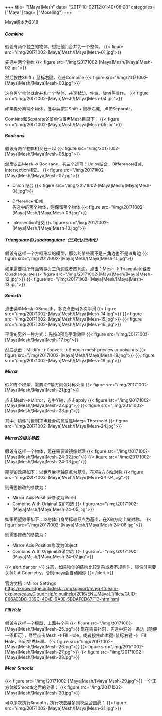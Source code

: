 +++
title= "[Maya]Mesh"
date= "2017-10-02T12:01:40+08:00"
categories= ["Maya"]
tags= ["Modeling"]
+++

Maya版本为2018

##### Combine
假设有两个独立的物体，想把他们合并为一个整体。
{{< figure src="/img/20171002-[Maya]Mesh/[Maya]Mesh-01.jpg">}}

先选中两个物体
{{< figure src="/img/20171002-[Maya]Mesh/[Maya]Mesh-02.jpg">}}

然后按住Shift + 鼠标右键，点击Combine
{{< figure src="/img/20171002-[Maya]Mesh/[Maya]Mesh-03.jpg">}}

这样两个物体就合并和一个整体，共享移动、伸缩、旋转等操作。
{{< figure src="/img/20171002-[Maya]Mesh/[Maya]Mesh-04.jpg">}}

如果要分离两个物体，选中后按住Shift + 鼠标右键，点击Separate。

Combine和Separate的菜单位置再Mesh目录下：
{{< figure src="/img/20171002-[Maya]Mesh/[Maya]Mesh-05.jpg">}}

##### Booleans
假设有两个物体相交在一起
{{< figure src="/img/20171002-[Maya]Mesh/[Maya]Mesh-06.jpg">}}

然后点击Mesh -》 Booleans，有三个选项：Union结合、Difference相减，Intersection相交。
{{< figure src="/img/20171002-[Maya]Mesh/[Maya]Mesh-07.jpg">}}

+ Union 结合
{{< figure src="/img/20171002-[Maya]Mesh/[Maya]Mesh-08.jpg">}}

+ Difference 相减  
先选中的哪个物体，则保留哪个物体
{{< figure src="/img/20171002-[Maya]Mesh/[Maya]Mesh-09.jpg">}}

+ Intersection相交
{{< figure src="/img/20171002-[Maya]Mesh/[Maya]Mesh-10.jpg">}}


##### Triangulate和Quadrangulate（三角化/四角化）
假设有这样一个方框形状的模型，那么的某些面不是三角边也不是四角边
{{< figure src="/img/20171002-[Maya]Mesh/[Maya]Mesh-11.jpg">}}

如果需要将所有面转换为三角边或者四角边，点击：Mesh -》 Triangulate或者Quadrangulate
{{< figure src="/img/20171002-[Maya]Mesh/[Maya]Mesh-12.jpg">}}
{{< figure src="/img/20171002-[Maya]Mesh/[Maya]Mesh-13.jpg">}}

##### Smooth
点击菜单Mesh -》Smooth，多次点击可多次平滑
{{< figure src="/img/20171002-[Maya]Mesh/[Maya]Mesh-14.jpg">}}
{{< figure src="/img/20171002-[Maya]Mesh/[Maya]Mesh-15.jpg">}}
{{< figure src="/img/20171002-[Maya]Mesh/[Maya]Mesh-16.jpg">}}

平滑的另外一种方式：
先按3预览平滑效果
{{< figure src="/img/20171002-[Maya]Mesh/[Maya]Mesh-17.jpg">}}

然后点击：Modify -》 Convert -》 Smooth mesh preview to polygons
{{< figure src="/img/20171002-[Maya]Mesh/[Maya]Mesh-18.jpg">}}
{{< figure src="/img/20171002-[Maya]Mesh/[Maya]Mesh-19.jpg">}}

##### Mirror
假如有个模型，需要沿Y轴方向做对称处理
{{< figure src="/img/20171002-[Maya]Mesh/[Maya]Mesh-21.jpg">}}

点击Mesh -》 Mirror，选中Y轴，点击apply
{{< figure src="/img/20171002-[Maya]Mesh/[Maya]Mesh-22.jpg">}}
{{< figure src="/img/20171002-[Maya]Mesh/[Maya]Mesh-23.jpg">}}

其中，镜像时控制顶点缝合的属性是Merge Threshold
{{< figure src="/img/20171002-[Maya]Mesh/[Maya]Mesh-24.jpg">}}

##### Mirror的相关参数
假设有这样一个物体，现在需要做镜像处理
{{< figure src="/img/20171002-[Maya]Mesh/[Maya]Mesh-24-02.jpg">}}
{{< figure src="/img/20171002-[Maya]Mesh/[Maya]Mesh-24-03.jpg">}}

期望的效果如下：以世界坐标轴原点为基准，在X轴方向做对称
{{< figure src="/img/20171002-[Maya]Mesh/[Maya]Mesh-24-04.jpg">}}

则需要修改的参数为：

+ Mirror Axis Position修改为World
+ Combine With Original取消勾选
{{< figure src="/img/20171002-[Maya]Mesh/[Maya]Mesh-24-05.jpg">}}

如果期望效果如下：以物体自身坐标轴原点为基准，在X轴方向上做对称。
{{< figure src="/img/20171002-[Maya]Mesh/[Maya]Mesh-24-06.jpg">}}

则需要修改的参数为：

+ Mirror Axis Position修改为Object
+ Combine With Original取消勾选
{{< figure src="/img/20171002-[Maya]Mesh/[Maya]Mesh-24-07.jpg">}}

{{< alert danger >}} 注意，如果物体的结构比较复杂或者不规则时，镜像时需要关掉Cut Geometry，否则maya会自动刚你 {{< /alert >}}

官方文档：Mirror Settings  
https://knowledge.autodesk.com/support/maya-lt/learn-explore/caas/CloudHelp/cloudhelp/2016/ENU/MayaLT/files/GUID-E66AE3D8-3B9C-4D4E-9A3E-5BDAFCD67F1D-htm.html

##### Fill Hole
假设有这样一个模型，上面有个洞
{{< figure src="/img/20171002-[Maya]Mesh/[Maya]Mesh-25.jpg">}}
现在需要补洞，先选中洞的一条边（随便一条即可），然后点击Mesh -》 Fill Hole，或者按住shift键+鼠标右键 -》 Fill Hole，即可完成补洞。
{{< figure src="/img/20171002-[Maya]Mesh/[Maya]Mesh-26.jpg">}}
{{< figure src="/img/20171002-[Maya]Mesh/[Maya]Mesh-27.jpg">}}
{{< figure src="/img/20171002-[Maya]Mesh/[Maya]Mesh-28.jpg">}}

##### Mesh Smooth
{{< figure src="/img/20171002-[Maya]Mesh/[Maya]Mesh-29.jpg">}}
一个正方体被Smooth之后的效果：
{{< figure src="/img/20171002-[Maya]Mesh/[Maya]Mesh-30.jpg">}}

可以多次执行Smooth，执行次数越多则模型会圆滑：
{{< figure src="/img/20171002-[Maya]Mesh/[Maya]Mesh-31.jpg">}}

